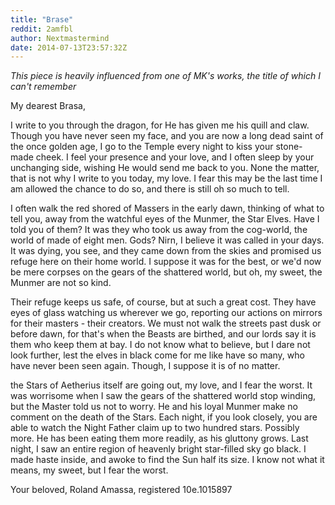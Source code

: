 ```yaml
---
title: "Brase"
reddit: 2amfbl
author: Nextmastermind
date: 2014-07-13T23:57:32Z
---
```


*This piece is heavily influenced from one of MK's works, the title of which I can't remember*

My dearest Brasa,
 
I write to you through the dragon, for He has given me his quill and claw. Though you have never seen my face, and you are now a long dead saint of the once golden age, I go to the Temple every night to kiss your stone-made cheek. I feel your presence and your love, and I often sleep by your unchanging side, wishing He would send me back to you. None the matter, that is not why I write to you today, my love. I fear this may be the last time I am allowed the chance to do so, and there is still oh so much to tell.
 
I often walk the red shored of Massers in the early dawn, thinking of what to tell you, away from the watchful eyes of the Munmer, the Star Elves. Have I told you of them? It was they who took us away from the cog-world, the world of made of eight men. Gods? Nirn, I believe it was called in your days. It was dying, you see, and they came down from the skies and promised us refuge here on their home world. I suppose it was for the best, or we'd now be mere corpses on the gears of the shattered world, but oh, my sweet, the Munmer are not so kind.
 
Their refuge keeps us safe, of course, but at such a great cost. They have eyes of glass watching us wherever we go, reporting our actions on mirrors for their masters - their creators. We must not walk the streets past dusk or before dawn, for that's when the Beasts are birthed, and our lords say it is them who keep them at bay. I do not know what to believe, but I dare not look further, lest the elves in black come for me like have so many, who have never been seen again. Though, I suppose it is of no matter.
 
the Stars of Aetherius itself are going out, my love, and I fear the worst. It was worrisome when I saw the gears of the shattered world stop winding, but the Master told us not to worry. He and his loyal Munmer make no comment on the death of the Stars. Each night, if you look closely, you are able to watch the Night Father claim up to two hundred stars. Possibly more. He has been eating them more readily, as his gluttony grows. Last night, I saw an entire region of heavenly bright star-filled sky go black. I made haste inside, and awoke to find the Sun half its size. I know not what it means, my sweet, but I fear the worst.

Your beloved,
                       Roland Amassa, registered 10e.1015897

